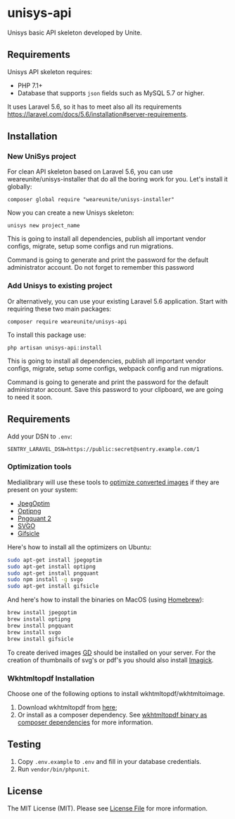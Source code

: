 # unisys-api
Unisys basic API skeleton developed by Unite.

## Requirements

Unisys API skeleton requires:
- PHP 7.1+
- Database that supports `json` fields such as MySQL 5.7 or higher.

It uses Laravel 5.6, so it has to meet also all its requirements https://laravel.com/docs/5.6/installation#server-requirements.

## Installation

### New UniSys project

For clean API skeleton based on Laravel 5.6, you can use  weareunite/unisys-installer that do all the boring work for you. Let's install it globally:

```
composer global require "weareunite/unisys-installer"
```
Now you can create a new Unisys skeleton:

```
unisys new project_name
```

This is going to install all dependencies, publish all important vendor configs, migrate, setup some configs and run migrations.

Command is going to generate and print the password for the default administrator account. Do not forget to remember this password

### Add Unisys to existing project

Or alternatively, you can use your existing Laravel 5.6 application. Start with requiring these two main packages:

```
composer require weareunite/unisys-api
```
To install this package use:

```
php artisan unisys-api:install
```

This is going to install all dependencies, publish all important vendor configs, migrate, setup some configs, webpack config and run migrations.

Command is going to generate and print the password for the default administrator account. Save this password to your clipboard, we are going to need it soon.

## Requirements

Add your DSN to ``.env``:

```
SENTRY_LARAVEL_DSN=https://public:secret@sentry.example.com/1
```

### Optimization tools

Medialibrary will use these tools to [optimize converted images](https://docs.spatie.be/laravel-medialibrary/v7/converting-images/optimizing-converted-images) if they are present on your system:

- [JpegOptim](http://freecode.com/projects/jpegoptim)
- [Optipng](http://optipng.sourceforge.net/)
- [Pngquant 2](https://pngquant.org/)
- [SVGO](https://github.com/svg/svgo)
- [Gifsicle](http://www.lcdf.org/gifsicle/)

Here's how to install all the optimizers on Ubuntu:

```bash
sudo apt-get install jpegoptim
sudo apt-get install optipng
sudo apt-get install pngquant
sudo npm install -g svgo
sudo apt-get install gifsicle
```

And here's how to install the binaries on MacOS (using [Homebrew](https://brew.sh/)):

```bash
brew install jpegoptim
brew install optipng
brew install pngquant
brew install svgo
brew install gifsicle
```

To create derived images [GD](http://php.net/manual/en/book.image.php) should be installed on your server.
For the creation of thumbnails of svg's or pdf's you should also install [Imagick](http://php.net/manual/en/imagick.setresolution.php).

### Wkhtmltopdf Installation

Choose one of the following options to install wkhtmltopdf/wkhtmltoimage.

1. Download wkhtmltopdf from [here](http://wkhtmltopdf.org/downloads.html); 
2. Or install as a composer dependency. See [wkhtmltopdf binary as composer dependencies](https://github.com/KnpLabs/snappy#wkhtmltopdf-binary-as-composer-dependencies) for more information.

## Testing

1. Copy `.env.example` to `.env` and fill in your database credentials.
2. Run `vendor/bin/phpunit`.

## License

The MIT License (MIT). Please see [License File](LICENSE.md) for more information.